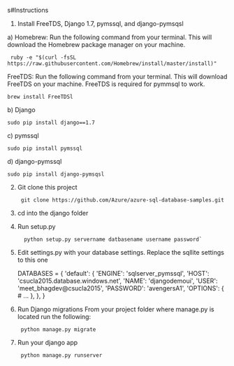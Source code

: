 s#Instructions

1. Install FreeTDS, Django 1.7, pymssql, and django-pymsqsl

a) Homebrew: Run the following command from your terminal. This will download the Homebrew package manager on your machine.

  	 ruby -e "$(curl -fsSL https://raw.githubusercontent.com/Homebrew/install/master/install)"

FreeTDS: Run the following command from your terminal. This will download FreeTDS on your 	machine. FreeTDS is required for pymmsql to work.


   	brew install FreeTDSl

b) Django
	
	sudo pip install django==1.7

c) pymssql

	sudo pip install pymssql

d) django-pymssql


	sudo pip install django-pymsqsl	


2. Git clone this project

        git clone https://github.com/Azure/azure-sql-database-samples.git


3. cd into the django folder


4. Run setup.py


         python setup.py servername datbasename username password`



5. Edit settings.py with your database settings. Replace the sqllite settings to this one

	DATABASES = {
	    'default': {
	        'ENGINE': 'sqlserver_pymssql',
	        'HOST': 'csucla2015.database.windows.net',
	        'NAME': 'djangodemoui',
	        'USER': 'meet_bhagdev@csucla2015',
	        'PASSWORD': 'avengersA1',
	        'OPTIONS': {
	            # ...
        		   },
	    		},
		    }


6. Run Django migrations
	From your project folder where manage.py is located run the following:

        python manage.py migrate

7. Run your django app

        python manage.py runserver
